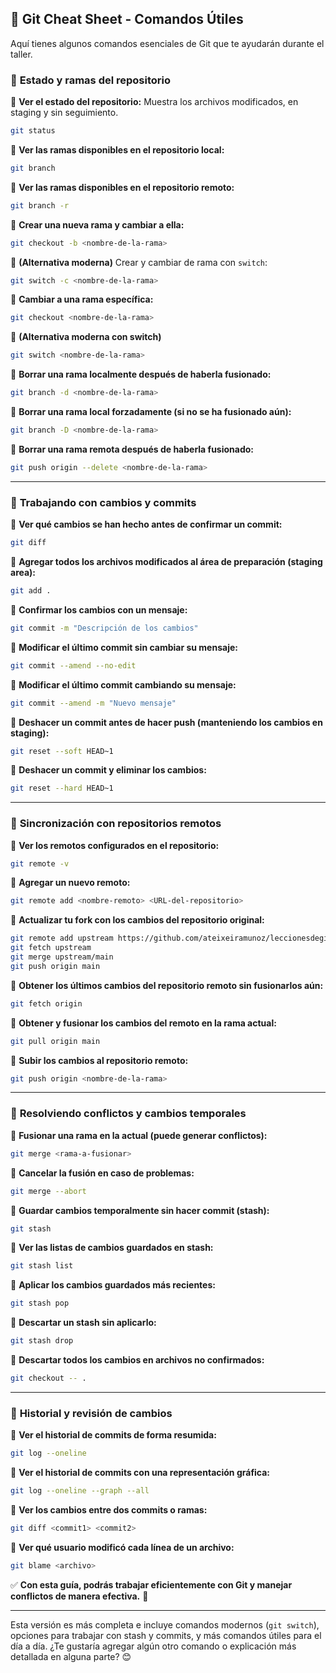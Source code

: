 ## 🚀 **Git Cheat Sheet - Comandos Útiles**

Aquí tienes algunos comandos esenciales de Git que te ayudarán durante el taller.

### 📌 **Estado y ramas del repositorio**

🔹 **Ver el estado del repositorio:** Muestra los archivos modificados, en staging y sin seguimiento.
```bash
git status
```  

🔹 **Ver las ramas disponibles en el repositorio local:**
```bash
git branch
```  

🔹 **Ver las ramas disponibles en el repositorio remoto:**
```bash
git branch -r
```  

🔹 **Crear una nueva rama y cambiar a ella:**
```bash
git checkout -b <nombre-de-la-rama>
```  
🔹 **(Alternativa moderna)** Crear y cambiar de rama con `switch`:
```bash
git switch -c <nombre-de-la-rama>
```  

🔹 **Cambiar a una rama específica:**
```bash
git checkout <nombre-de-la-rama>
```  
🔹 **(Alternativa moderna con switch)**
```bash
git switch <nombre-de-la-rama>
```  

🔹 **Borrar una rama localmente después de haberla fusionado:**
```bash
git branch -d <nombre-de-la-rama>
```  

🔹 **Borrar una rama local forzadamente (si no se ha fusionado aún):**
```bash
git branch -D <nombre-de-la-rama>
```  

🔹 **Borrar una rama remota después de haberla fusionado:**
```bash
git push origin --delete <nombre-de-la-rama>
```  

---

### 🔀 **Trabajando con cambios y commits**

🔹 **Ver qué cambios se han hecho antes de confirmar un commit:**
```bash
git diff
```  

🔹 **Agregar todos los archivos modificados al área de preparación (staging area):**
```bash
git add .
```  

🔹 **Confirmar los cambios con un mensaje:**
```bash
git commit -m "Descripción de los cambios"
```  

🔹 **Modificar el último commit sin cambiar su mensaje:**
```bash
git commit --amend --no-edit
```  

🔹 **Modificar el último commit cambiando su mensaje:**
```bash
git commit --amend -m "Nuevo mensaje"
```  

🔹 **Deshacer un commit antes de hacer push (manteniendo los cambios en staging):**
```bash
git reset --soft HEAD~1
```  

🔹 **Deshacer un commit y eliminar los cambios:**
```bash
git reset --hard HEAD~1
```  

---

### 🔄 **Sincronización con repositorios remotos**

🔹 **Ver los remotos configurados en el repositorio:**
```bash
git remote -v
```  

🔹 **Agregar un nuevo remoto:**
```bash
git remote add <nombre-remoto> <URL-del-repositorio>
```  

🔹 **Actualizar tu fork con los cambios del repositorio original:**
```bash
git remote add upstream https://github.com/ateixeiramunoz/leccionesdegit.git
git fetch upstream
git merge upstream/main
git push origin main
```  

🔹 **Obtener los últimos cambios del repositorio remoto sin fusionarlos aún:**
```bash
git fetch origin
```  

🔹 **Obtener y fusionar los cambios del remoto en la rama actual:**
```bash
git pull origin main
```  

🔹 **Subir los cambios al repositorio remoto:**
```bash
git push origin <nombre-de-la-rama>
```  

---

### 🔧 **Resolviendo conflictos y cambios temporales**

🔹 **Fusionar una rama en la actual (puede generar conflictos):**
```bash
git merge <rama-a-fusionar>
```  

🔹 **Cancelar la fusión en caso de problemas:**
```bash
git merge --abort
```  

🔹 **Guardar cambios temporalmente sin hacer commit (stash):**
```bash
git stash
```  

🔹 **Ver las listas de cambios guardados en stash:**
```bash
git stash list
```  

🔹 **Aplicar los cambios guardados más recientes:**
```bash
git stash pop
```  

🔹 **Descartar un stash sin aplicarlo:**
```bash
git stash drop
```  

🔹 **Descartar todos los cambios en archivos no confirmados:**
```bash
git checkout -- .
```  

---

### 📜 **Historial y revisión de cambios**

🔹 **Ver el historial de commits de forma resumida:**
```bash
git log --oneline
```  

🔹 **Ver el historial de commits con una representación gráfica:**
```bash
git log --oneline --graph --all
```  

🔹 **Ver los cambios entre dos commits o ramas:**
```bash
git diff <commit1> <commit2>
```  

🔹 **Ver qué usuario modificó cada línea de un archivo:**
```bash
git blame <archivo>
```  

✅ **Con esta guía, podrás trabajar eficientemente con Git y manejar conflictos de manera efectiva.** 🚀

---

Esta versión es más completa e incluye comandos modernos (`git switch`), opciones para trabajar con stash y commits, y más comandos útiles para el día a día. ¿Te gustaría agregar algún otro comando o explicación más detallada en alguna parte? 😊